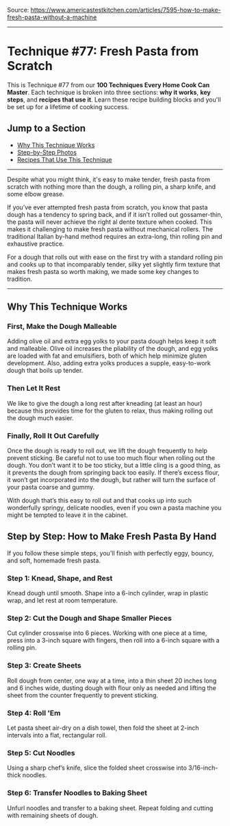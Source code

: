 Source: https://www.americastestkitchen.com/articles/7595-how-to-make-fresh-pasta-without-a-machine

---

# Technique #77: Fresh Pasta from Scratch

This is Technique #77 from our **100 Techniques Every Home Cook Can Master**. Each technique is broken into three sections: **why it works**, **key steps**, and **recipes that use it**. Learn these recipe building blocks and you'll be set up for a lifetime of cooking success.

## Jump to a Section
- [Why This Technique Works](#why-this-technique-works)
- [Step-by-Step Photos](#step-by-step-photos)
- [Recipes That Use This Technique](#recipes-that-use-this-technique)

---

Despite what you might think, it's easy to make tender, fresh pasta from scratch with nothing more than the dough, a rolling pin, a sharp knife, and some elbow grease.

If you’ve ever attempted fresh pasta from scratch, you know that pasta dough has a tendency to spring back, and if it isn’t rolled out gossamer-thin, the pasta will never achieve the right al dente texture when cooked. This makes it challenging to make fresh pasta without mechanical rollers. The traditional Italian by-hand method requires an extra-long, thin rolling pin and exhaustive practice.

For a dough that rolls out with ease on the first try with a standard rolling pin and cooks up to that incomparably tender, silky yet slightly firm texture that makes fresh pasta so worth making, we made some key changes to tradition.

---

## Why This Technique Works

### First, Make the Dough Malleable
Adding olive oil and extra egg yolks to your pasta dough helps keep it soft and malleable. Olive oil increases the pliability of the dough, and egg yolks are loaded with fat and emulsifiers, both of which help minimize gluten development. Also, adding extra yolks produces a supple, easy-to-work dough that boils up tender.

### Then Let It Rest
We like to give the dough a long rest after kneading (at least an hour) because this provides time for the gluten to relax, thus making rolling out the dough much easier.

### Finally, Roll It Out Carefully
Once the dough is ready to roll out, we lift the dough frequently to help prevent sticking. Be careful not to use too much flour when rolling out the dough. You don’t want it to be too sticky, but a little cling is a good thing, as it prevents the dough from springing back too easily. If there’s excess flour, it won’t get incorporated into the dough, but rather will turn the surface of your pasta coarse and gummy.

With dough that’s this easy to roll out and that cooks up into such wonderfully springy, delicate noodles, even if you own a pasta machine you might be tempted to leave it in the cabinet.


## Step by Step: How to Make Fresh Pasta By Hand
If you follow these simple steps, you'll finish with perfectly eggy, bouncy, and soft, homemade fresh pasta.

### Step 1: Knead, Shape, and Rest
Knead dough until smooth. Shape into a 6-inch cylinder, wrap in plastic wrap, and let rest at room temperature.

### Step 2: Cut the Dough and Shape Smaller Pieces
Cut cylinder crosswise into 6 pieces. Working with one piece at a time, press into a 3-inch square with fingers, then roll into a 6-inch square with a rolling pin.

### Step 3: Create Sheets
Roll dough from center, one way at a time, into a thin sheet 20 inches long and 6 inches wide, dusting dough with flour only as needed and lifting the sheet from the counter frequently to prevent sticking.

### Step 4: Roll 'Em
Let pasta sheet air-dry on a dish towel, then fold the sheet at 2-inch intervals into a flat, rectangular roll.

### Step 5: Cut Noodles
Using a sharp chef’s knife, slice the folded sheet crosswise into 3/16-inch-thick noodles.

### Step 6: Transfer Noodles to Baking Sheet
Unfurl noodles and transfer to a baking sheet. Repeat folding and cutting with remaining sheets of dough.

